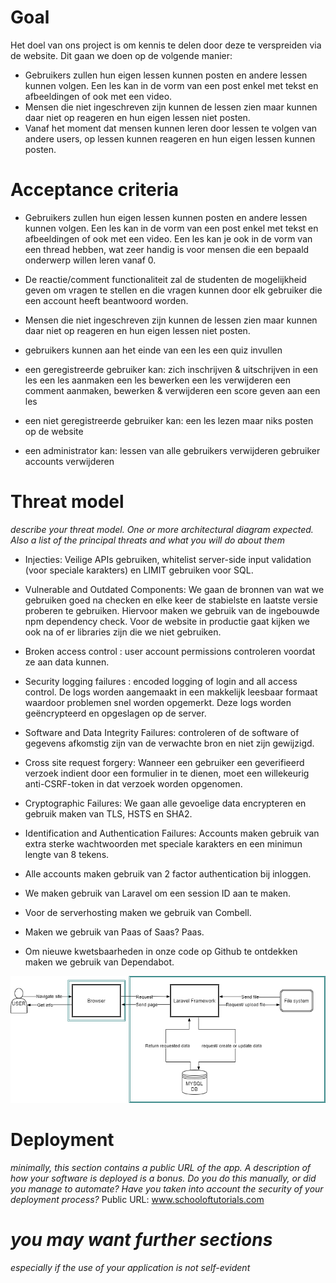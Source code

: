 # Goal
Het doel van ons project is om kennis te delen door deze te verspreiden via de website. Dit gaan we doen op de volgende manier:

 - Gebruikers zullen hun eigen lessen kunnen posten en andere lessen kunnen volgen. Een les kan in de vorm van een post enkel met tekst en afbeeldingen of ook met een video.
 - Mensen die niet ingeschreven zijn kunnen de lessen zien maar kunnen daar niet op reageren en hun eigen lessen niet posten.
 - Vanaf het moment dat mensen kunnen leren door lessen te volgen van andere users, op lessen kunnen reageren en hun eigen lessen kunnen posten.

# Acceptance criteria

 - Gebruikers zullen hun eigen lessen kunnen posten en andere lessen kunnen volgen. Een les kan in de vorm van een post enkel met tekst en afbeeldingen of ook met een video. Een les kan je ook in de vorm van een thread hebben, wat zeer handig is voor mensen die een bepaald onderwerp willen leren vanaf 0. 
 - De reactie/comment functionaliteit zal de studenten de mogelijkheid geven om vragen te stellen en die vragen kunnen door elk gebruiker die een account heeft beantwoord worden.
 - Mensen die niet ingeschreven zijn kunnen de lessen zien maar kunnen daar niet op reageren en hun eigen lessen niet posten.
 - gebruikers kunnen aan het einde van een les een quiz invullen


 - een geregistreerde gebruiker kan:  zich inschrijven & uitschrijven in een les
                                        een les aanmaken
                                        een les bewerken
                                        een les verwijderen
                                        een comment aanmaken, bewerken & verwijderen
                                        een score geven aan een les

- een niet geregistreerde gebruiker kan: een les lezen maar niks posten op de website

- een administrator kan: lessen van alle gebruikers verwijderen 
                            gebruiker accounts verwijderen



# Threat model
*describe your threat model. One or more architectural diagram expected. Also a list of the principal threats and what you will do about them*

-	Injecties: Veilige APIs gebruiken, whitelist server-side input validation (voor speciale karakters) en LIMIT gebruiken voor SQL.

-	Vulnerable and Outdated Components: We gaan de bronnen van wat we gebruiken goed na checken en elke keer de stabielste en laatste versie proberen te gebruiken. Hiervoor maken we gebruik van de ingebouwde npm dependency check. Voor de website in productie gaat kijken we ook na of er libraries zijn die we niet gebruiken.

-	Broken access control : user account permissions controleren voordat ze aan data kunnen.

-	Security logging failures : encoded logging of login and all access control. De logs worden aangemaakt in een makkelijk leesbaar formaat waardoor problemen snel worden opgemerkt. Deze logs worden geëncrypteerd en opgeslagen op de server.

- Software and Data Integrity Failures: controleren of de software of gegevens afkomstig zijn van de verwachte bron en niet zijn gewijzigd.

- Cross site request forgery: Wanneer een gebruiker een geverifieerd verzoek indient door een formulier in te dienen, moet een willekeurig anti-CSRF-token in dat verzoek worden opgenomen. 

- Cryptographic Failures: We gaan alle gevoelige data encrypteren en gebruik maken van TLS, HSTS en SHA2.

- Identification and Authentication Failures: Accounts maken gebruik van extra sterke wachtwoorden met speciale karakters en een minimun lengte van 8 tekens.
- Alle accounts maken gebruik van 2 factor authentication bij inloggen.
- We maken gebruik van Laravel om een session ID aan te  maken.


- Voor de serverhosting maken we gebruik van Combell.
- Maken we gebruik van Paas of Saas? Paas.

- Om nieuwe kwetsbaarheden in onze code op Github te ontdekken maken we gebruik van Dependabot.

<img src="architecture_diagram.png"/>

# Deployment
*minimally, this section contains a public URL of the app. A description of how your software is deployed is a bonus. Do you do this manually, or did you manage to automate? Have you taken into account the security of your deployment process?*
Public URL: www.schooloftutorials.com

# *you may want further sections*
*especially if the use of your application is not self-evident*
